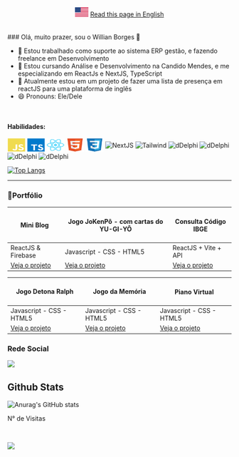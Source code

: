 <div align= "center">
  <img  alt="English" height="21" width="30" src="https://github.com/WBorges1984/icons/blob/main/Bandeiras/eua-qd.png?raw=true">
<a href="https://github.com/WBorges1984/WBorges1984/blob/main/README-en.md"><span>Read this page in English</span></a>
  </br></br></br>
</div> 
### Olá, muito prazer, sou o Willian Borges 👋


- 🔭 Estou trabalhado como suporte ao sistema ERP gestão, e fazendo freelance em Desenvolvimento
- 🌱 Estou cursando Análise e Desenvolvimento na Candido Mendes, e me especializando em ReactJs e NextJS, TypeScript
- 🥇 Atualmente estou em um projeto de fazer uma lista de presença em reactJS para uma plataforma de inglês
- 😄 Pronouns: Ele/Dele
<div style="display: inline_block"><br>
  <h4>Habilidades:</h4>
  <img align="center" alt="Rafa-Js" height="30" width="40" src="https://raw.githubusercontent.com/devicons/devicon/master/icons/javascript/javascript-plain.svg">
  <img align="center" alt="Rafa-Ts" height="30" width="40" src="https://raw.githubusercontent.com/devicons/devicon/master/icons/typescript/typescript-plain.svg">
  <img align="center" alt="Rafa-React" height="30" width="40" src="https://raw.githubusercontent.com/devicons/devicon/master/icons/react/react-original.svg">
  <img align="center" alt="Rafa-HTML" height="30" width="40" src="https://raw.githubusercontent.com/devicons/devicon/master/icons/html5/html5-original.svg">
  <img align="center" alt="Rafa-CSS" height="30" width="40" src="https://raw.githubusercontent.com/devicons/devicon/master/icons/css3/css3-original.svg">
  <img align="center" alt="NextJS" height="30" width="40" src="https://www.datocms-assets.com/75941/1657707878-nextjs_logo.png">
  <img align="center" alt="Tailwind" height="30" width="90" src="https://encrypted-tbn0.gstatic.com/images?q=tbn:ANd9GcT017OY1kOdvdn-MZkgVZG_xSz-x95RYMtGbg&usqp=CAU">
  <img align="center" alt="dDelphi" height="30" width="40" src="https://d2ohlsp9gwqc7h.cloudfront.net/images/logos/logo-page/delphi-logo-1024.png">
  <img align="center" alt="dDelphi" height="30" width="40" src="https://getbootstrap.com/docs/5.3/assets/brand/bootstrap-logo-shadow.png">
  <img align="center" alt="dDelphi" height="30" width="40" src="https://mui.com/static/logo.png">
  <img align="center" alt="dDelphi" height="60" width="80" src="https://storage.googleapis.com/cms-storage-bucket/ec64036b4eacc9f3fd73.svg">
</div>

[![Top Langs](https://github-readme-stats.vercel.app/api/top-langs/?username=WBorges1984&layout=compact&theme=holi)](https://github.com/WBorges1984/github-readme-stats)
</br>

<hr>
<h3>💼<strong>Portfólio</strong></h3>

| Mini Blog|<h4>Jogo JoKenPô - com cartas do YU-GI-YÔ</h4> | Consulta Código IBGE |
| --- | --- | ---|
| ReactJS & Firebase |Javascript - CSS - HTML5|  ReactJS + Vite + API |
|<a href="https://miniblog-taupe.vercel.app/login" target="_blank">Veja o projeto</a>|<a href="https://js-yugioh-assets-three.vercel.app/" target="_blank">Veja o projeto</a>|<a href="https://pesquisa-cod-ibge.vercel.app/" target="_blank">Veja o projeto</a>|

|Jogo Detona Ralph|Jogo da Memória| <h4>Piano Virtual</h4> |
| --- | --- | ---|
|Javascript - CSS - HTML5|Javascript - CSS - HTML5| Javascript - CSS - HTML5 |
|<a href="https://detona-ralph-one.vercel.app/" target="_blank">Veja o projeto</a>|<a href="https://memory-game-indol-ten.vercel.app/" target="_blank">Veja o projeto</a>| <a href="https://vercel.com/wborges1984/piano-simulator" target="_blank">Veja o projeto</a> |

### <h3>Rede Social</h3>
<div style="align: "center">
<a href="https://www.linkedin.com//in/willian-borges-60b7b068" target="_blank"><img src="https://img.shields.io/badge/-LinkedIn-%230077B5?style=for-the-badge&logo=linkedin&logoColor=white" target="_blank"></a> 
</div>


## Github Stats
![Anurag's GitHub stats](https://github-readme-stats.vercel.app/api?username=WBorges1984&show_icons=true&theme=radical)
</br>
<p align="left">N° de Visitas</p>
</br>
<p align="left"> <img align="left" src="https://profile-counter.glitch.me/WBorges1984/count.svg" /></p>
